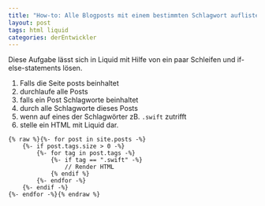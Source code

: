 ```yaml
---
title: "How-to: Alle Blogposts mit einem bestimmten Schlagwort auflisten"
layout: post
tags: html liquid
categories: derEntwickler
---
```


Diese Aufgabe lässt sich in Liquid mit Hilfe von ein paar Schleifen und if-else-statements lösen.

1. Falls die Seite posts beinhaltet
2. durchlaufe alle Posts
3. falls ein Post Schlagworte beinhaltet
4. durch alle Schlagworte dieses Posts
5. wenn auf eines der Schlagwörter zB. `.swift` zutrifft
6. stelle ein HTML mit Liquid dar.

```liquid
{% raw %}{%- for post in site.posts -%}
    {%- if post.tags.size > 0 -%}
        {%- for tag in post.tags -%}
            {%- if tag == ".swift" -%}
                // Render HTML
            {% endif %}
        {%- endfor -%}
    {%- endif -%}
{%- endfor -%}{% endraw %}
```
